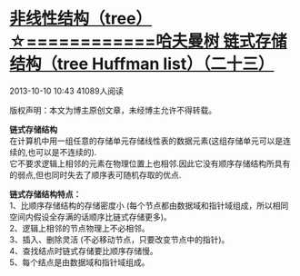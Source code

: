 # [非线性结构（tree）☆============哈夫曼树 链式存储结构（tree Huffman list）（二十三）][0]

 2013-10-10 10:43  41089人阅读  

版权声明：本文为博主原创文章，未经博主允许不得转载。





**链式存储结构**  
在计算机中用一组任意的存储单元存储线性表的数据元素(这组存储单元可以是连续的,也可以是不连续的).  
它不要求逻辑上相邻的元素在物理位置上也相邻.因此它没有顺序存储结构所具有的弱点,但也同时失去了顺序表可随机存取的优点.  
  
  
**链式存储结构特点：**  
1、比顺序存储结构的存储密度小 (每个节点都由数据域和指针域组成，所以相同空间内假设全存满的话顺序比链式存储更多)。  
2、逻辑上相邻的节点物理上不必相邻。  
3、插入、删除灵活 (不必移动节点，只要改变节点中的指针)。  
4、查找结点时链式存储要比顺序存储慢。  
5、每个结点是由数据域和指针域组成。

[0]: /xiaoting451292510/article/details/12559421
